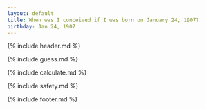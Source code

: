 ```yaml
---
layout: default
title: When was I conceived if I was born on January 24, 1907?
birthday: Jan 24, 1907
---
```


{% include header.md %}

{% include guess.md %}

{% include calculate.md %}

{% include safety.md %}

{% include footer.md %}



